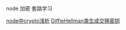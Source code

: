 node 加密 套路学习


[node中crypto浅析](https://cnodejs.org/topic/504061d7fef591855112bab5)
[DiffieHellman类生成交换密钥](https://itbilu.com/nodejs/core/EknZWVKt.html)
